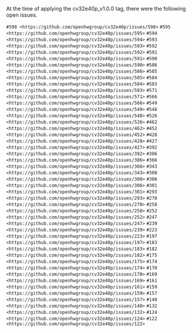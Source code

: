 At the time of applying the cv32e40p_v1.0.0 tag, there were the following open issues.

`#598 <https://github.com/openhwgroup/cv32e40p/issues/598>`
`#595 <https://github.com/openhwgroup/cv32e40p/issues/595>`
`#594 <https://github.com/openhwgroup/cv32e40p/issues/594>`
`#593 <https://github.com/openhwgroup/cv32e40p/issues/593>`
`#592 <https://github.com/openhwgroup/cv32e40p/issues/592>`
`#591 <https://github.com/openhwgroup/cv32e40p/issues/591>`
`#590 <https://github.com/openhwgroup/cv32e40p/issues/590>`
`#586 <https://github.com/openhwgroup/cv32e40p/issues/586>`
`#585 <https://github.com/openhwgroup/cv32e40p/issues/585>`
`#584 <https://github.com/openhwgroup/cv32e40p/issues/584>`
`#583 <https://github.com/openhwgroup/cv32e40p/issues/583>`
`#571 <https://github.com/openhwgroup/cv32e40p/issues/571>`
`#566 <https://github.com/openhwgroup/cv32e40p/issues/566>`
`#549 <https://github.com/openhwgroup/cv32e40p/issues/549>`
`#548 <https://github.com/openhwgroup/cv32e40p/issues/548>`
`#526 <https://github.com/openhwgroup/cv32e40p/issues/526>`
`#462 <https://github.com/openhwgroup/cv32e40p/issues/462>`
`#452 <https://github.com/openhwgroup/cv32e40p/issues/452>`
`#428 <https://github.com/openhwgroup/cv32e40p/issues/428>`
`#427 <https://github.com/openhwgroup/cv32e40p/issues/427>`
`#392 <https://github.com/openhwgroup/cv32e40p/issues/392>`
`#386 <https://github.com/openhwgroup/cv32e40p/issues/386>`
`#366 <https://github.com/openhwgroup/cv32e40p/issues/366>`
`#343 <https://github.com/openhwgroup/cv32e40p/issues/343>`
`#308 <https://github.com/openhwgroup/cv32e40p/issues/308>`
`#306 <https://github.com/openhwgroup/cv32e40p/issues/306>`
`#301 <https://github.com/openhwgroup/cv32e40p/issues/301>`
`#293 <https://github.com/openhwgroup/cv32e40p/issues/293>`
`#270 <https://github.com/openhwgroup/cv32e40p/issues/270>`
`#258 <https://github.com/openhwgroup/cv32e40p/issues/258>`
`#252 <https://github.com/openhwgroup/cv32e40p/issues/252>`
`#247 <https://github.com/openhwgroup/cv32e40p/issues/247>`
`#239 <https://github.com/openhwgroup/cv32e40p/issues/239>`
`#223 <https://github.com/openhwgroup/cv32e40p/issues/223>`
`#197 <https://github.com/openhwgroup/cv32e40p/issues/197>`
`#183 <https://github.com/openhwgroup/cv32e40p/issues/183>`
`#182 <https://github.com/openhwgroup/cv32e40p/issues/182>`
`#175 <https://github.com/openhwgroup/cv32e40p/issues/175>`
`#174 <https://github.com/openhwgroup/cv32e40p/issues/174>`
`#170 <https://github.com/openhwgroup/cv32e40p/issues/170>`
`#169 <https://github.com/openhwgroup/cv32e40p/issues/169>`
`#161 <https://github.com/openhwgroup/cv32e40p/issues/161>`
`#159 <https://github.com/openhwgroup/cv32e40p/issues/159>`
`#157 <https://github.com/openhwgroup/cv32e40p/issues/157>`
`#140 <https://github.com/openhwgroup/cv32e40p/issues/140>`
`#132 <https://github.com/openhwgroup/cv32e40p/issues/132>`
`#124 <https://github.com/openhwgroup/cv32e40p/issues/124>`
`#122 <https://github.com/openhwgroup/cv32e40p/issues/122>`

